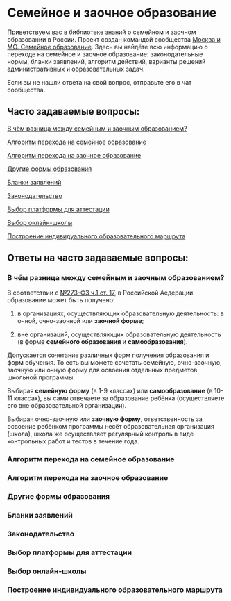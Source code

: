 # Семейное и заочное образование

Приветствуем вас в библиотеке знаний о семейном и заочном образовании в России. Проект создан командой сообщества [Москва и МО. Семейное образование](https://t.me/joinchat/ZKhLFj0mLqI1NzMy). Здесь вы найдёте всю информацию о переходе на семейное и заочное образование: законодательные нормы, бланки заявлений, алгоритм действий, варианты решений административных и образовательных задач.

Если вы не нашли ответа на свой вопрос, отправьте его в чат сообщества.

## Часто задаваемые вопросы:

[В чём разница между семейным и заочным образованием?](#в-чём-разница-между-семейным-и-заочным-образованием)
 
[Алгоритм перехода на семейное образование](#алгоритм-перехода-на-семейное-образование)

[Алгоритм перехода на заочное образование](#алгоритм-перехода-на-заочное-образование)

[Другие формы образования](#другие-формы-образования)

[Бланки заявлений](#бланки-заявлений)

[Законодательство](#законодательство)

[Выбор платформы для аттестации](#выбор-платформы-для-аттестации)

[Выбор онлайн-школы](#выбор-онлайн-школы)

[Построение индивидуального образовательного маршрута](#построение-индивидуального-образовательного-маршрута)


## Ответы на часто задаваемые вопросы:

### В чём разница между семейным и заочным образованием?

В соответствии с  [№273-ФЗ ч.1 ст. 17](http://www.consultant.ru/document/cons_doc_LAW_140174/affd388ac5d286d2ddbd5a1fc91c0d9b0bc06984/), в Российской Aедерации образование может быть получено:

1) в организациях, осуществляющих образовательную деятельность: в очной, очно-заочной или  **заочной форме**;

2) вне организаций, осуществляющих образовательную деятельность (в форме **семейного образования** и **самообразования**).

Допускается сочетание различных форм получения образования и форм обучения. То есть вы можете сочетать семейную, очно-заочную, заочную или очную форму для освоения отдельных предметов школьной программы.

Выбирая **семейную форму** (в 1-9 классах) или **самообразование** (в 10-11 классах), вы сами отвечаете за образование ребёнка (осуществляете его вне образовательной организации).

Выбирая очно-заочную или **заочную форму**, ответственность за освоение ребёнком программы несёт образовательная организация (школа), школа же осуществляет регулярный контроль в виде контрольных работ и тестов в течение года.


### Алгоритм перехода на семейное образование

### Алгоритм перехода на заочное образование

### Другие формы образования

### Бланки заявлений

### Законодательство

### Выбор платформы для аттестации

### Выбор онлайн-школы

### Построение индивидуального образовательного маршрута



